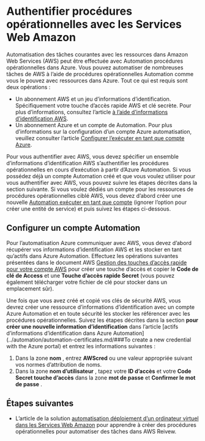 <properties
   pageTitle="Configurer l’authentification avec les Services Web Amazon | Microsoft Azure"
   description="Cet article décrit comment créer et valider les informations d’identification AWS pour procédures opérationnelles dans Automation Azure Gestion des ressources AWS."
   services="automation"
   documentationCenter=""
   authors="mgoedtel"
   manager="jwhit"
   editor="tysonn"
   keywords="authentification AWS, configurez aws"/>
<tags
   ms.service="automation"
   ms.workload="tbd"
   ms.tgt_pltfrm="na"
   ms.devlang="na"
   ms.topic="get-started-article"
   ms.date="09/12/2016"
   ms.author="magoedte"/>

# <a name="authenticate-runbooks-with-amazon-web-services"></a>Authentifier procédures opérationnelles avec les Services Web Amazon
Automatisation des tâches courantes avec les ressources dans Amazon Web Services (AWS) peut être effectuée avec Automation procédures opérationnelles dans Azure.  Vous pouvez automatiser de nombreuses tâches de AWS à l’aide de procédures opérationnelles Automation comme vous le pouvez avec ressources dans Azure.  Tout ce qui est requis sont deux opérations :

* Un abonnement AWS et un jeu d’informations d’identification.  Spécifiquement votre touche d’accès rapide AWS et clé secrète.  Pour plus d’informations, consultez l’article [à l’aide d’informations d’identification AWS](http://docs.aws.amazon.com/powershell/latest/userguide/specifying-your-aws-credentials.html).
* Un abonnement Azure et un compte de Automation.  Pour plus d’informations sur la configuration d’un compte Azure automatisation, veuillez consulter l’article [Configurer l’exécuter en tant que compte Azure](../automation/automation-sec-configure-azure-runas-account.md).  

Pour vous authentifier avec AWS, vous devez spécifier un ensemble d’informations d’identification AWS s’authentifier les procédures opérationnelles en cours d’exécution à partir d’Azure Automation. Si vous possédez déjà un compte Automation créé et que vous voulez utiliser pour vous authentifier avec AWS, vous pouvez suivre les étapes décrites dans la section suivante.  Si vous voulez dédiés un compte pour les ressources de procédures opérationnelles ciblé AWS, vous devez d’abord créer une nouvelle [Automation exécuter en tant que compte](../automation/automation-sec-configure-azure-runas-account.md) (ignorer l’option pour créer une entité de service) et puis suivez les étapes ci-dessous.

## <a name="configure-automation-account"></a>Configurer un compte Automation
Pour l’automatisation Azure communiquer avec AWS, vous devez d’abord récupérer vos informations d’identification AWS et les stocker en tant qu’actifs dans Azure Automation.  Effectuez les opérations suivantes présentées dans le document AWS [Gestion des touches d’accès rapide pour votre compte AWS](http://docs.aws.amazon.com/general/latest/gr/managing-aws-access-keys.html) pour créer une touche d’accès et copier le **Code de clé de Access** et une **Touche d’accès rapide Secret** (vous pouvez également télécharger votre fichier de clé pour stocker dans un emplacement sûr).

Une fois que vous avez créé et copié vos clés de sécurité AWS, vous devrez créer une ressource d’informations d’identification avec un compte Azure Automation et en toute sécurité les stocker les référencer avec les procédures opérationnelles.  Suivez les étapes décrites dans la section **pour créer une nouvelle information d’identification** dans l’article [actifs d’informations d’identification dans Azure Automation](../automation/automation-certificates.md/###To create a new credential with the Azure portal) et entrez les informations suivantes :

1. Dans la zone **nom** , entrez **AWScred** ou une valeur appropriée suivant vos normes d’attribution de noms.  
2. Dans la zone **nom d’utilisateur** , tapez votre **ID d’accès** et votre **Code Secret touche d’accès** dans la zone **mot de passe** et **Confirmer le mot de passe** .   

## <a name="next-steps"></a>Étapes suivantes

- L’article de la solution [automatisation déploiement d’un ordinateur virtuel dans les Services Web Amazon](../automation/automation-scenario-aws-deployment.md) pour apprendre à créer des procédures opérationnelles pour automatiser des tâches dans AWS Reivew.
